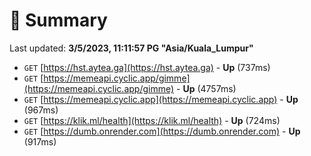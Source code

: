# 📖 Summary
Last updated: **3/5/2023, 11:11:57 PG "Asia/Kuala_Lumpur"**

- `GET` [https://hst.aytea.ga](https://hst.aytea.ga) - **Up** (737ms)
- `GET` [https://memeapi.cyclic.app/gimme](https://memeapi.cyclic.app/gimme) - **Up** (4757ms)
- `GET` [https://memeapi.cyclic.app](https://memeapi.cyclic.app) - **Up** (967ms)
- `GET` [https://klik.ml/health](https://klik.ml/health) - **Up** (724ms)
- `GET` [https://dumb.onrender.com](https://dumb.onrender.com) - **Up** (917ms)

